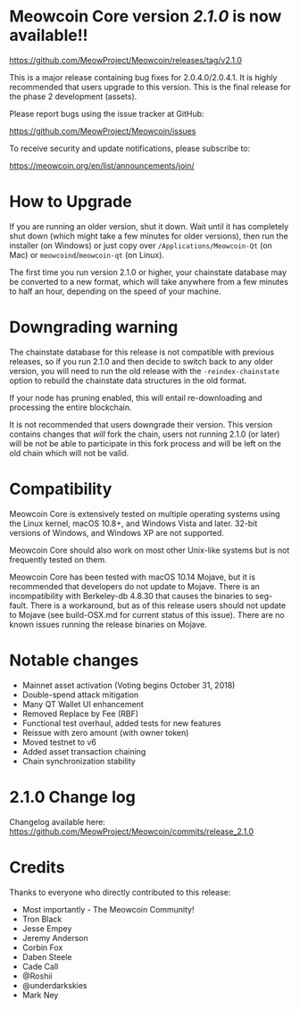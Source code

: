 Meowcoin Core version *2.1.0* is now available!!
==============

  <https://github.com/MeowProject/Meowcoin/releases/tag/v2.1.0>


This is a major release containing bug fixes for 2.0.4.0/2.0.4.1.  It is highly recommended that users 
upgrade to this version.  This is the final release for the phase 2 development (assets).

Please report bugs using the issue tracker at GitHub:

  <https://github.com/MeowProject/Meowcoin/issues>

To receive security and update notifications, please subscribe to:

  <https://meowcoin.org/en/list/announcements/join/>

How to Upgrade
==============

If you are running an older version, shut it down. Wait until it has completely
shut down (which might take a few minutes for older versions), then run the 
installer (on Windows) or just copy over `/Applications/Meowcoin-Qt` (on Mac)
or `meowcoind`/`meowcoin-qt` (on Linux).

The first time you run version 2.1.0 or higher, your chainstate database may
be converted to a new format, which will take anywhere from a few minutes to
half an hour, depending on the speed of your machine.

Downgrading warning
==============

The chainstate database for this release is not compatible with previous
releases, so if you run 2.1.0 and then decide to switch back to any
older version, you will need to run the old release with the `-reindex-chainstate`
option to rebuild the chainstate data structures in the old format.

If your node has pruning enabled, this will entail re-downloading and
processing the entire blockchain.

It is not recommended that users downgrade their version.  This version contains
changes that *will* fork the chain, users not running 2.1.0 (or later) will be not
be able to participate in this fork process and will be left on the old chain which 
will not be valid.

Compatibility
==============

Meowcoin Core is extensively tested on multiple operating systems using
the Linux kernel, macOS 10.8+, and Windows Vista and later. 32-bit versions of Windows,
and Windows XP are not supported.

Meowcoin Core should also work on most other Unix-like systems but is not
frequently tested on them.

Meowcoin Core has been tested with macOS 10.14 Mojave, but it is recommended that developers
do not update to Mojave.  There is an incompatibility with Berkeley-db 4.8.30 that causes
the binaries to seg-fault.  There is a workaround, but as of this release users should
not update to Mojave (see build-OSX.md for current status of this issue).  There are no
known issues running the release binaries on Mojave.

Notable changes
==============

- Mainnet asset activation (Voting begins October 31, 2018)
- Double-spend attack mitigation
- Many QT Wallet UI enhancement
- Removed Replace by Fee (RBF)
- Functional test overhaul, added tests for new features
- Reissue with zero amount (with owner token)
- Moved testnet to v6
- Added asset transaction chaining
- Chain synchronization stability

2.1.0 Change log
==============

Changelog available here: <https://github.com/MeowProject/Meowcoin/commits/release_2.1.0>

Credits
==============

Thanks to everyone who directly contributed to this release:

- Most importantly - The Meowcoin Community!
- Tron Black
- Jesse Empey
- Jeremy Anderson
- Corbin Fox
- Daben Steele
- Cade Call
- @Roshii
- @underdarkskies
- Mark Ney
